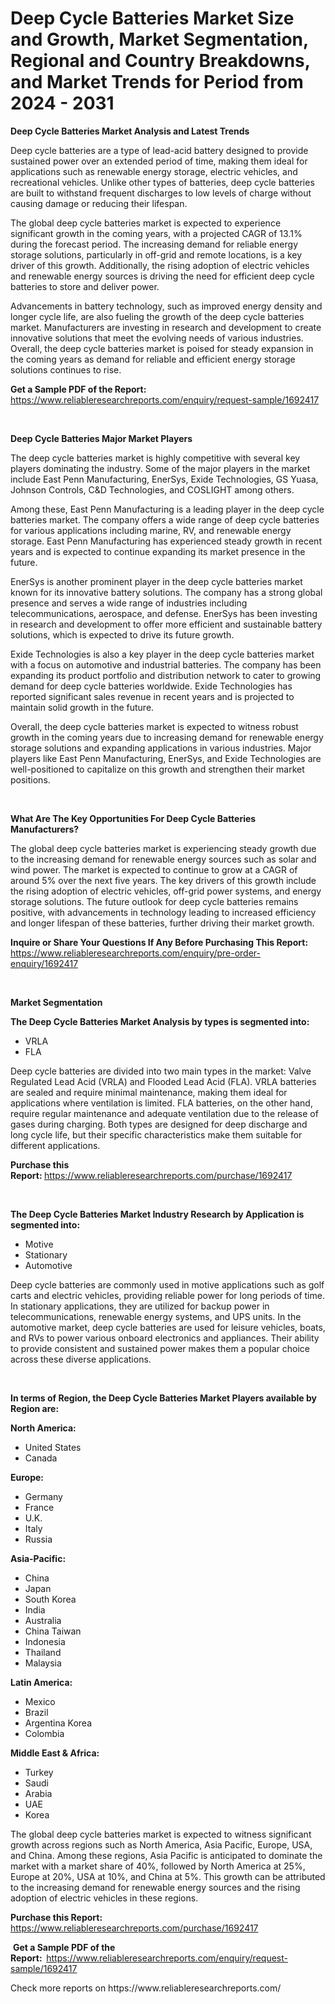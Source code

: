 <p><h1>Deep Cycle Batteries Market Size and Growth, Market Segmentation, Regional and Country Breakdowns, and Market Trends for Period from 2024 -  2031</h1></p><p><strong>Deep Cycle Batteries Market Analysis and Latest Trends</strong></p>
<p><p>Deep cycle batteries are a type of lead-acid battery designed to provide sustained power over an extended period of time, making them ideal for applications such as renewable energy storage, electric vehicles, and recreational vehicles. Unlike other types of batteries, deep cycle batteries are built to withstand frequent discharges to low levels of charge without causing damage or reducing their lifespan.</p><p>The global deep cycle batteries market is expected to experience significant growth in the coming years, with a projected CAGR of 13.1% during the forecast period. The increasing demand for reliable energy storage solutions, particularly in off-grid and remote locations, is a key driver of this growth. Additionally, the rising adoption of electric vehicles and renewable energy sources is driving the need for efficient deep cycle batteries to store and deliver power.</p><p>Advancements in battery technology, such as improved energy density and longer cycle life, are also fueling the growth of the deep cycle batteries market. Manufacturers are investing in research and development to create innovative solutions that meet the evolving needs of various industries. Overall, the deep cycle batteries market is poised for steady expansion in the coming years as demand for reliable and efficient energy storage solutions continues to rise.</p></p>
<p><strong>Get a Sample PDF of the Report:&nbsp;</strong> <a href="https://www.reliableresearchreports.com/enquiry/request-sample/1692417">https://www.reliableresearchreports.com/enquiry/request-sample/1692417</a></p>
<p>&nbsp;</p>
<p><strong>Deep Cycle Batteries Major Market Players</strong></p>
<p><p>The deep cycle batteries market is highly competitive with several key players dominating the industry. Some of the major players in the market include East Penn Manufacturing, EnerSys, Exide Technologies, GS Yuasa, Johnson Controls, C&D Technologies, and COSLIGHT among others.</p><p>Among these, East Penn Manufacturing is a leading player in the deep cycle batteries market. The company offers a wide range of deep cycle batteries for various applications including marine, RV, and renewable energy storage. East Penn Manufacturing has experienced steady growth in recent years and is expected to continue expanding its market presence in the future.</p><p>EnerSys is another prominent player in the deep cycle batteries market known for its innovative battery solutions. The company has a strong global presence and serves a wide range of industries including telecommunications, aerospace, and defense. EnerSys has been investing in research and development to offer more efficient and sustainable battery solutions, which is expected to drive its future growth.</p><p>Exide Technologies is also a key player in the deep cycle batteries market with a focus on automotive and industrial batteries. The company has been expanding its product portfolio and distribution network to cater to growing demand for deep cycle batteries worldwide. Exide Technologies has reported significant sales revenue in recent years and is projected to maintain solid growth in the future.</p><p>Overall, the deep cycle batteries market is expected to witness robust growth in the coming years due to increasing demand for renewable energy storage solutions and expanding applications in various industries. Major players like East Penn Manufacturing, EnerSys, and Exide Technologies are well-positioned to capitalize on this growth and strengthen their market positions.</p></p>
<p>&nbsp;</p>
<p><strong>What Are The Key Opportunities For Deep Cycle Batteries Manufacturers?</strong></p>
<p><p>The global deep cycle batteries market is experiencing steady growth due to the increasing demand for renewable energy sources such as solar and wind power. The market is expected to continue to grow at a CAGR of around 5% over the next five years. The key drivers of this growth include the rising adoption of electric vehicles, off-grid power systems, and energy storage solutions. The future outlook for deep cycle batteries remains positive, with advancements in technology leading to increased efficiency and longer lifespan of these batteries, further driving their market growth.</p></p>
<p><strong>Inquire or Share Your Questions If Any Before Purchasing This Report:</strong> <a href="https://www.reliableresearchreports.com/enquiry/pre-order-enquiry/1692417">https://www.reliableresearchreports.com/enquiry/pre-order-enquiry/1692417</a></p>
<p>&nbsp;</p>
<p><strong>Market Segmentation</strong></p>
<p><strong>The Deep Cycle Batteries Market Analysis by types is segmented into:</strong></p>
<p><ul><li>VRLA</li><li>FLA</li></ul></p>
<p><p>Deep cycle batteries are divided into two main types in the market: Valve Regulated Lead Acid (VRLA) and Flooded Lead Acid (FLA). VRLA batteries are sealed and require minimal maintenance, making them ideal for applications where ventilation is limited. FLA batteries, on the other hand, require regular maintenance and adequate ventilation due to the release of gases during charging. Both types are designed for deep discharge and long cycle life, but their specific characteristics make them suitable for different applications.</p></p>
<p><strong>Purchase this Report:&nbsp;</strong><a href="https://www.reliableresearchreports.com/purchase/1692417">https://www.reliableresearchreports.com/purchase/1692417</a></p>
<p>&nbsp;</p>
<p><strong>The Deep Cycle Batteries Market Industry Research by Application is segmented into:</strong></p>
<p><ul><li>Motive</li><li>Stationary</li><li>Automotive</li></ul></p>
<p><p>Deep cycle batteries are commonly used in motive applications such as golf carts and electric vehicles, providing reliable power for long periods of time. In stationary applications, they are utilized for backup power in telecommunications, renewable energy systems, and UPS units. In the automotive market, deep cycle batteries are used for leisure vehicles, boats, and RVs to power various onboard electronics and appliances. Their ability to provide consistent and sustained power makes them a popular choice across these diverse applications.</p></p>
<p>&nbsp;</p>
<p><strong>In terms of Region, the Deep Cycle Batteries Market Players available by Region are:</strong></p>
<p>
    <p> <strong> North America: </strong>
        <ul>
            <li>United States</li>
            <li>Canada</li>
        </ul>
        </p> 
    <p> <strong> Europe: </strong>
        <ul>
            <li>Germany</li>
            <li>France</li>
            <li>U.K.</li>
            <li>Italy</li>
            <li>Russia</li>
        </ul>
        </p> 
    <p> <strong> Asia-Pacific: </strong>
        <ul>
            <li>China</li>
            <li>Japan</li>
            <li>South Korea</li>
            <li>India</li>
            <li>Australia</li>
            <li>China Taiwan</li>
            <li>Indonesia</li>
            <li>Thailand</li>
            <li>Malaysia</li>
        </ul>
        </p> 
    <p> <strong> Latin America: </strong>
        <ul>
            <li>Mexico</li>
            <li>Brazil</li>
            <li>Argentina Korea</li>
            <li>Colombia</li>
        </ul>
        </p> 
    <p> <strong> Middle East & Africa: </strong>
        <ul>
            <li>Turkey</li>
            <li>Saudi</li>
            <li>Arabia</li>
            <li>UAE</li>
            <li>Korea</li>
        </ul>
    </p>
    </p>
<p><p>The global deep cycle batteries market is expected to witness significant growth across regions such as North America, Asia Pacific, Europe, USA, and China. Among these regions, Asia Pacific is anticipated to dominate the market with a market share of 40%, followed by North America at 25%, Europe at 20%, USA at 10%, and China at 5%. This growth can be attributed to the increasing demand for renewable energy sources and the rising adoption of electric vehicles in these regions.</p></p>
<p><strong>Purchase this Report: </strong><a href="https://www.reliableresearchreports.com/purchase/1692417">https://www.reliableresearchreports.com/purchase/1692417</a></p>
<p>&nbsp;<strong>Get a Sample PDF of the Report:&nbsp;&nbsp;</strong><a href="https://www.reliableresearchreports.com/enquiry/request-sample/1692417">https://www.reliableresearchreports.com/enquiry/request-sample/1692417</a></p>
<p><strong></strong></p>
<p>Check more reports on https://www.reliableresearchreports.com/</p>
